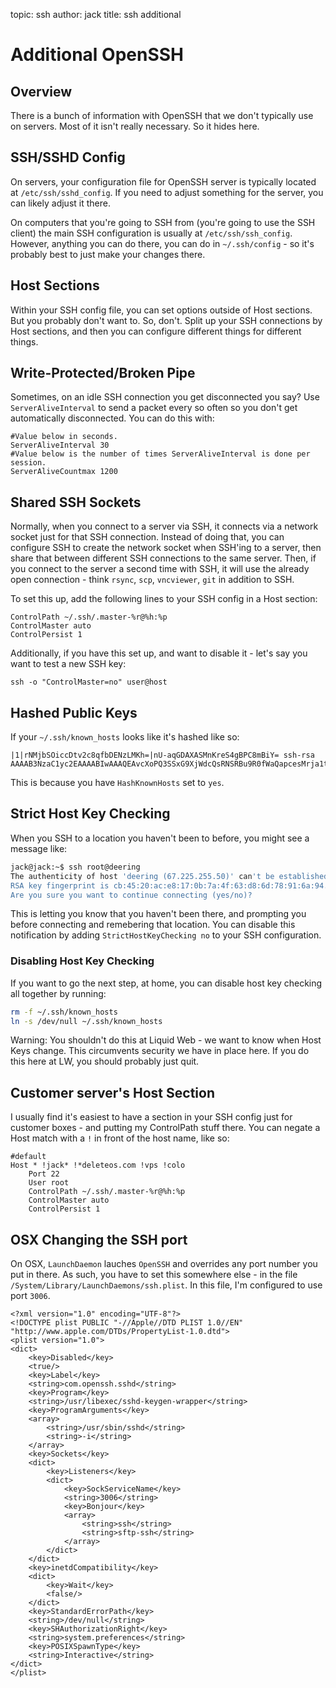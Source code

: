 topic: ssh
author: jack
title: ssh additional

Additional OpenSSH
==================

Overview
--------

There is a bunch of information with OpenSSH that we don't typically use on servers. Most of it isn't really necessary. So it hides here.

SSH/SSHD Config
----------

On servers, your configuration file for OpenSSH server is typically located at `/etc/ssh/sshd_config`. If you need to adjust something for the server, you can likely adjust it there.

On computers that you're going to SSH from (you're going to use the SSH client) the main SSH configuration is usually at `/etc/ssh/ssh_config`. However, anything you can do there, you can do in `~/.ssh/config` - so it's probably best to just make your changes there.

Host Sections
-------------

Within your SSH config file, you can set options outside of Host sections. But you probably don't want to. So, don't. Split up your SSH connections by Host sections, and then you can configure different things for different things.

Write-Protected/Broken Pipe
---------------------------

Sometimes, on an idle SSH connection you get disconnected you say? Use `ServerAliveInterval` to send a packet every so often so you don't get automatically disconnected. You can do this with:

```
#Value below in seconds.
ServerAliveInterval 30
#Value below is the number of times ServerAliveInterval is done per session.
ServerAliveCountmax 1200
```

Shared SSH Sockets
------------------

Normally, when you connect to a server via SSH, it connects via a network socket just for that SSH connection. Instead of doing that, you can configure SSH to create the network socket when SSH'ing to a server, then share that between different SSH connections to the same server. Then, if you connect to the server a second time with SSH, it will use the already open connection - think `rsync`, `scp`, `vncviewer`, `git` in addition to SSH.

To set this up, add the following lines to your SSH config in a Host section:

```
ControlPath ~/.ssh/.master-%r@%h:%p
ControlMaster auto
ControlPersist 1
```

Additionally, if you have this set up, and want to disable it - let's say you want to test a new SSH key:

```
ssh -o "ControlMaster=no" user@host
```

Hashed Public Keys
------------------

If your `~/.ssh/known_hosts` looks like it's hashed like so:

```
|1|rNMjbSOiccDtv2c8qfbDENzLMKh=|nU-aqGDAXASMnKreS4gBPC8mBiY= ssh-rsa AAAAB3NzaC1yc2EAAAABIwAAAQEAvcXoPQ3SSxG9XjWdcQsRNSRBu9R0fWaQapcesMrja1t0Z9mXyU6igqZHxu3adi3OQSxDLb/UsIYiSZScoQnE0SyGy1XpzNuCMvQ9WUVv+6BkVx1VYTbhWDU+t/pT9D3tOuORoqo5HdcKub2ppmjWNqiifI3UVUFMWAfAVbqFG+PYphBcxHA75ZYu+Fwhn5Gsoz+grCpmnxf0cI3O1MDGEY7TeK/pertBPlKirX4lXxUdQ8fp/TTXl+GyHk21BQaRCm1SHE0MqyyJieQpcPRTliIFg5PLFcZtS9I7g7RWxv5l5tuhna+c9jzoZZkYmoxrlX63sa2XDwUHGWxP10yQa4w=
```

This is because you have `HashKnownHosts` set to `yes`.

Strict Host Key Checking
------------------------

When you SSH to a location you haven't been to before, you might see a message like:

```bash
jack@jack:~$ ssh root@deering
The authenticity of host 'deering (67.225.255.50)' can't be established.
RSA key fingerprint is cb:45:20:ac:e8:17:0b:7a:4f:63:d8:6d:78:91:6a:94.
Are you sure you want to continue connecting (yes/no)?
```

This is letting you know that you haven't been there, and prompting you before connecting and remebering that location. You can disable this notification by adding `StrictHostKeyChecking no` to your SSH configuration.

### Disabling Host Key Checking ###

If you want to go the next step, at home, you can disable host key checking all together by running:

```bash
rm -f ~/.ssh/known_hosts
ln -s /dev/null ~/.ssh/known_hosts
```

Warning: You shouldn't do this at Liquid Web - we want to know when Host Keys change. This circumvents security we have in place here. If you do this here at LW, you should probably just quit.


Customer server's Host Section
------------------------------

I usually find it's easiest to have a section in your SSH config just for customer boxes - and putting my ControlPath stuff there. You can negate a Host match with a `!` in front of the host name, like so:

```
#default
Host * !jack* !*deleteos.com !vps !colo
	Port 22
	User root
	ControlPath ~/.ssh/.master-%r@%h:%p
	ControlMaster auto
	ControlPersist 1
```

OSX Changing the SSH port
-------------------------

On OSX, `LaunchDaemon` lauches `OpenSSH` and overrides any port number you put in there. As such, you have to set this somewhere else - in the file `/System/Library/LaunchDaemons/ssh.plist`. In this file, I'm configured to use port `3006`.

```
<?xml version="1.0" encoding="UTF-8"?>
<!DOCTYPE plist PUBLIC "-//Apple//DTD PLIST 1.0//EN" "http://www.apple.com/DTDs/PropertyList-1.0.dtd">
<plist version="1.0">
<dict>
	<key>Disabled</key>
	<true/>
	<key>Label</key>
	<string>com.openssh.sshd</string>
	<key>Program</key>
	<string>/usr/libexec/sshd-keygen-wrapper</string>
	<key>ProgramArguments</key>
	<array>
		<string>/usr/sbin/sshd</string>
		<string>-i</string>
	</array>
	<key>Sockets</key>
	<dict>
		<key>Listeners</key>
		<dict>
			<key>SockServiceName</key>
			<string>3006</string>
			<key>Bonjour</key>
			<array>
				<string>ssh</string>
				<string>sftp-ssh</string>
			</array>
		</dict>
	</dict>
	<key>inetdCompatibility</key>
	<dict>
		<key>Wait</key>
		<false/>
	</dict>
	<key>StandardErrorPath</key>
	<string>/dev/null</string>
	<key>SHAuthorizationRight</key>
	<string>system.preferences</string>
	<key>POSIXSpawnType</key>
	<string>Interactive</string>
</dict>
</plist>
```